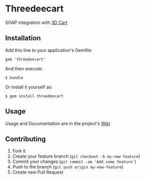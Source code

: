 # Threedeecart

SOAP integration with [3D Cart](http://3dcart.com)

## Installation

Add this line to your application's Gemfile:

    gem 'threedeecart'

And then execute:

    $ bundle

Or install it yourself as:

    $ gem install threedeecart

## Usage

Usage and Documentation are in the project's [Wiki](https://github.com/ShinobiDevs/ThreeDeeCart/wiki)

## Contributing

1. Fork it
2. Create your feature branch (`git checkout -b my-new-feature`)
3. Commit your changes (`git commit -am 'Add some feature'`)
4. Push to the branch (`git push origin my-new-feature`)
5. Create new Pull Request
